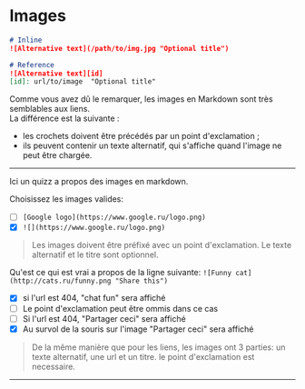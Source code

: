 # Images

```markdown
# Inline
![Alternative text](/path/to/img.jpg "Optional title")

# Reference
![Alternative text][id]
[id]: url/to/image  "Optional title"
```
Comme vous avez dû le remarquer, les images en Markdown sont très semblables aux liens.  
La différence est la suivante :
* les crochets doivent être précédés par un point d'exclamation ;
* ils peuvent contenir un texte alternatif, qui s'affiche quand l'image ne peut être chargée.

---

Ici un quizz a propos des images en markdown.

Choisissez les images valides:
- [ ] `[Google logo](https://www.google.ru/logo.png)`
- [x] `![](https://www.google.ru/logo.png)`

> Les images doivent être préfixé avec un point d'exclamation.
Le texte alternatif et le titre sont optionnel.

Qu'est ce qui est vrai a propos de la ligne suivante: ```![Funny cat](http://cats.ru/funny.png "Share this")```
- [x] si l'url est 404, "chat fun" sera affiché
- [ ] Le point d'exclamation peut être ommis dans ce cas
- [ ] Si l'url est 404, "Partager ceci" sera affiché
- [x] Au survol de la souris sur l'image "Partager ceci" sera affiché

> De la même manière que pour les liens, les images ont 3 parties: un texte alternatif, une url et un titre. le point d'exclamation est necessaire.

---
